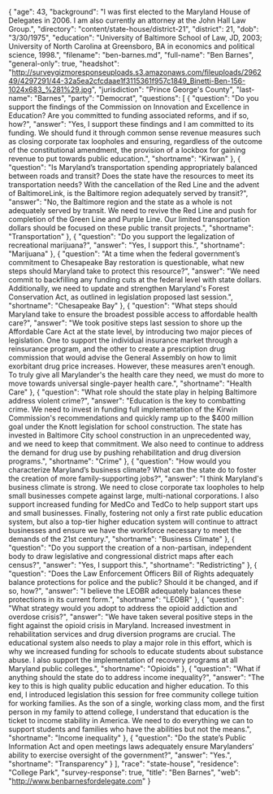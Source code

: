 {
  "age": 43,
  "background": "I was first elected to the Maryland House of Delegates in 2006. I am also currently an attorney at the John Hall Law Group.",
  "directory": "content/state-house/district-21",
  "district": 21,
  "dob": "3/30/1975",
  "education": "University of Baltimore School of Law, JD, 2003; University of North Carolina at Greensboro, BA in economics and political science, 1998.",
  "filename": "ben-barnes.md",
  "full-name": "Ben Barnes",
  "general-only": true,
  "headshot": "http://surveygizmoresponseuploads.s3.amazonaws.com/fileuploads/296249/4297291/44-32a5ea2cfcdaae1f3115361f957c1849_Binetti-Ben-156-1024x683_%281%29.jpg",
  "jurisdiction": "Prince George's County",
  "last-name": "Barnes",
  "party": "Democrat",
  "questions": [
    {
      "question": "Do you support the findings of the Commission on Innovation and Excellence in Education? Are you committed to funding associated reforms, and if so, how?",
      "answer": "Yes, I support these findings and I am committed to its funding. We should fund it through common sense revenue measures such as closing corporate tax loopholes and ensuring, regardless of the outcome of the constitutional amendment, the provision of a lockbox for gaining revenue to put towards public education.",
      "shortname": "Kirwan"
    },
    {
      "question": "Is Maryland’s transportation spending appropriately balanced between roads and transit? Does the state have the resources to meet its transportation needs? With the cancellation of the Red Line and the advent of BaltimoreLink, is the Baltimore region adequately served by transit?",
      "answer": "No, the Baltimore region and the state as  a whole is not adequately served by transit. We need to revive the Red Line and push for completion of the Green Line and Purple Line. Our limited transportation dollars should be focused on these public transit projects.",
      "shortname": "Transportation"
    },
    {
      "question": "Do you support the legalization of recreational marijuana?",
      "answer": "Yes, I support this.",
      "shortname": "Marijuana"
    },
    {
      "question": "At a time when the federal government’s commitment to Chesapeake Bay restoration is questionable, what new steps should Maryland take to protect this resource?",
      "answer": "We need commit to backfilling any funding cuts at the federal level with state dollars. Additionally, we need to update and strengthen Maryland's Forest Conservation Act, as outlined in legislation proposed last session.",
      "shortname": "Chesapeake Bay"
    },
    {
      "question": "What steps should Maryland take to ensure the broadest possible access to affordable health care?",
      "answer": "We took positive steps last session to shore up the Affordable Care Act at the state level, by introducing two major pieces of legislation. One to support the individual insurance market through a reinsurance program, and the other to create a prescription drug commission that would advise the General Assembly on how to limit exorbitant drug price increases. However, these measures aren't enough. To truly give all Marylander's the health care they need, we must do more to move towards universal single-payer health care.",
      "shortname": "Health Care"
    },
    {
      "question": "What role should the state play in helping Baltimore address violent crime?",
      "answer": "Education is the key to combatting crime. We need to invest in funding full implementation of the Kirwin Commission's recommendations and quickly ramp up to the $400 million goal under the Knott legislation for school construction. The state has invested in Baltimore City school construction in an unprecedented way, and we need to keep that commitment. We also need to continue to address the demand for drug use by pushing rehabilitation and drug diversion programs.",
      "shortname": "Crime"
    },
    {
      "question": "How would you characterize Maryland’s business climate? What can the state do to foster the creation of more family-supporting jobs?",
      "answer": "I think Maryland's business climate is strong. We need to close corporate tax loopholes to help small businesses compete against large, multi-national corporations. I also support increased funding for MedCo and TedCo to help support start ups and small businesses. Finally, fostering not only a first rate public education system, but also a top-tier higher education system will continue to attract businesses and ensure we have the workforce necessary to meet the demands of the 21st century.",
      "shortname": "Business Climate"
    },
    {
      "question": "Do you support the creation of a non-partisan, independent body to draw legislative and congressional district maps after each census?",
      "answer": "Yes, I support this.",
      "shortname": "Redistricting"
    },
    {
      "question": "Does the Law Enforcement Officers Bill of Rights adequately balance protections for police and the public? Should it be changed, and if so, how?",
      "answer": "I believe the LEOBR adequately balances these protections in its current form.",
      "shortname": "LEOBR"
    },
    {
      "question": "What strategy would you adopt to address the opioid addiction and overdose crisis?",
      "answer": "We have taken several positive steps in the fight against the opioid crisis in Maryland. Increased investment in rehabilitation services and drug diversion programs are crucial. The educational system also needs to play a major role in this effort, which is why we increased funding for schools to educate students about substance abuse. I also support the implementation of recovery programs at all Maryland public colleges.",
      "shortname": "Opioids"
    },
    {
      "question": "What if anything should the state do to address income inequality?",
      "answer": "The key to this is high quality public education and higher education. To this end, I introduced legislation this session for free community college tuition for working families. As the son of a single, working class mom, and the first person in my family to attend college, I understand that education is the ticket to income stability in America. We need to do everything we can to support students and families who have the abilities but not the means.",
      "shortname": "Income inequality"
    },
    {
      "question": "Do the state’s Public Information Act and open meetings laws adequately ensure Marylanders’ ability to exercise oversight of the government?",
      "answer": "Yes.",
      "shortname": "Transparency"
    }
  ],
  "race": "state-house",
  "residence": "College Park",
  "survey-response": true,
  "title": "Ben Barnes",
  "web": "http://www.benbarnesfordelegate.com"
}
